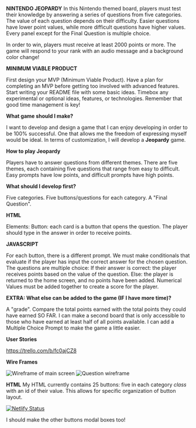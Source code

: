 **NINTENDO JEOPARDY**
In this Nintendo themed board, players must test their knowledge by answering a series of questions from five categories. The value of each question depends on their difficulty. Easier questions have lower point values, while more difficult questions have higher values. Every panel except for the Final Question is multiple choice.

In order to win, players must receive at least 2000 points or more. The game will respond to your rank with an audio message and a background color change!

**MINIMUM VIABLE PRODUCT**

First design your MVP (Minimum Viable Product). Have a plan for completing an MVP before getting too involved with advanced features. Start writing your README file with some basic ideas. Timebox any experimental or optional ideas, features, or technologies. Remember that good time management is key!

**What game should I make?**

I want to develop and design a game that I can enjoy developing in order to be 100% successful. One that allows me the freedom of expressing myself would be ideal. In terms of customization, I will develop a **Jeopardy** game.

**How to play Jeopardy**

Players have to answer questions from different themes. There are five themes, each containing five questions that range from easy to difficult. Easy prompts have low points, and difficult prompts have high points.

**What should I develop first?**

Five categories.
Five buttons/questions for each category.
A "Final Question".

**HTML**

Elements:
Button: each card is a button that opens the question. The player should type in the answer in order to receive points.


**JAVASCRIPT**

For each button, there is a different prompt. We must make conditionals that evaluate if the player has input the correct answer for the chosen question.
The questions are multiple choice:
If their answer is correct: the player receives points based on the value of the question.
Else: the player is returned to the home screen, and no points have been added.
Numerical Values must be added together to create a score for the player.


**EXTRA: What else can be added to the game (IF I have more time)?**

A "grade". Compare the total points earned with the total points they could have earned SO FAR.
I can make a second board that is only accessible to those who have earned at least half of all points available.
I can add a Multiple Choice Prompt to make the game a little easier.


**User Stories**

https://trello.com/b/fc0ajCZ8

**Wire Frames**

<img src="Wireframes/Web 1920 – 1.png" alt = "Wireframe of main screen">
<img src="Wireframes/Web 1920 - 2.png" alt = "Question wireframe">


**HTML**
My HTML currently contains 25 buttons: five in each category *class* with an id of their value. This allows for specific organization of button layout.


[![Netlify Status](https://api.netlify.com/api/v1/badges/bdfcb766-a0b7-4762-9ee9-5fec38fd308f/deploy-status)](https://app.netlify.com/sites/nintendo-jeopardy/deploys)

I should make the other buttons modal boxes too!